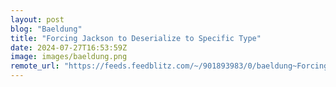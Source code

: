 ```yaml
---
layout: post
blog: "Baeldung"
title: "Forcing Jackson to Deserialize to Specific Type"
date: 2024-07-27T16:53:59Z
image: images/baeldung.png
remote_url: "https://feeds.feedblitz.com/~/901893983/0/baeldung~Forcing-Jackson-to-Deserialize-to-Specific-Type"
---
```

